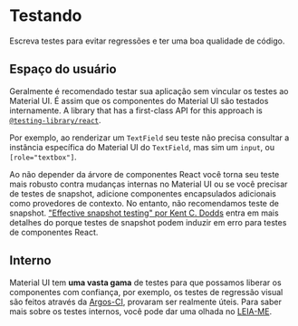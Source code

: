 # Testando

<p class="description">Escreva testes para evitar regressões e ter uma boa qualidade de código.</p>

## Espaço do usuário

Geralmente é recomendado testar sua aplicação sem vincular os testes ao Material UI. É assim que os componentes do Material UI são testados internamente. A library that has a first-class API for this approach is [`@testing-library/react`](https://testing-library.com/docs/react-testing-library/intro/).

Por exemplo, ao renderizar um `TextField` seu teste não precisa consultar a instância específica do Material UI do `TextField`, mas sim um `input`, ou `[role="textbox"]`.

Ao não depender da árvore de componentes React você torna seu teste mais robusto contra mudanças internas no Material UI ou se você precisar de testes de snapshot, adicione componentes encapsulados adicionais como provedores de contexto. No entanto, não recomendamos teste de snapshot. ["Effective snapshot testing" por Kent C. Dodds](https://kentcdodds.com/blog/effective-snapshot-testing) entra em mais detalhes do porque testes de snapshot podem induzir em erro para testes de componentes React.

## Interno

Material UI tem **uma vasta gama** de testes para que possamos liberar os componentes com confiança, por exemplo, os testes de regressão visual são feitos através da [Argos-CI](https://www.argos-ci.com/mui/material-ui), provaram ser realmente úteis. Para saber mais sobre os testes internos, você pode dar uma olhada no [LEIA-ME](https://github.com/mui/material-ui/blob/HEAD/test/README.md).
